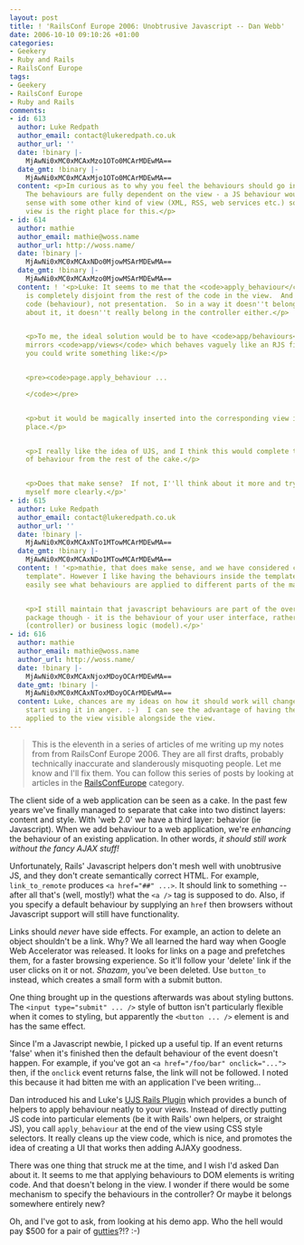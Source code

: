 ```yaml
---
layout: post
title: ! 'RailsConf Europe 2006: Unobtrusive Javascript -- Dan Webb'
date: 2006-10-10 09:10:26 +01:00
categories:
- Geekery
- Ruby and Rails
- RailsConf Europe
tags:
- Geekery
- RailsConf Europe
- Ruby and Rails
comments:
- id: 613
  author: Luke Redpath
  author_email: contact@lukeredpath.co.uk
  author_url: ''
  date: !binary |-
    MjAwNi0xMC0xMCAxMzo1OTo0MCArMDEwMA==
  date_gmt: !binary |-
    MjAwNi0xMC0xMCAxMjo1OTo0MCArMDEwMA==
  content: <p>Im curious as to why you feel the behaviours should go in the controller.
    The behaviours are fully dependent on the view - a JS behaviour wouldn't make
    sense with some other kind of view (XML, RSS, web services etc.) so I think the
    view is the right place for this.</p>
- id: 614
  author: mathie
  author_email: mathie@woss.name
  author_url: http://woss.name/
  date: !binary |-
    MjAwNi0xMC0xMCAxNDo0MjowMSArMDEwMA==
  date_gmt: !binary |-
    MjAwNi0xMC0xMCAxMzo0MjowMSArMDEwMA==
  content: ! '<p>Luke: It seems to me that the <code>apply_behaviour</code> function
    is completely disjoint from the rest of the code in the view.  And it''s, well,
    code (behaviour), not presentation.  So in a way it doesn''t belong in the view.  Thinking
    about it, it doesn''t really belong in the controller either.</p>


    <p>To me, the ideal solution would be to have <code>app/behaviours</code> which
    mirrors <code>app/views</code> which behaves vaguely like an RJS file, so that
    you could write something like:</p>


    <pre><code>page.apply_behaviour ...

    </code></pre>


    <p>but it would be magically inserted into the corresponding view in the right
    place.</p>


    <p>I really like the idea of UJS, and I think this would complete the separation
    of behaviour from the rest of the cake.</p>


    <p>Does that make sense?  If not, I''ll think about it more and try to express
    myself more clearly.</p>'
- id: 615
  author: Luke Redpath
  author_email: contact@lukeredpath.co.uk
  author_url: ''
  date: !binary |-
    MjAwNi0xMC0xMCAxNTo1MTowMCArMDEwMA==
  date_gmt: !binary |-
    MjAwNi0xMC0xMCAxNDo1MTowMCArMDEwMA==
  content: ! '<p>mathie, that does make sense, and we have considered creating a "behaviour
    template". However I like having the behaviours inside the templates as I can
    easily see what behaviours are applied to different parts of the markup.</p>


    <p>I still maintain that javascript behaviours are part of the overall "view"
    package though - it is the behaviour of your user interface, rather than app logic
    (controller) or business logic (model).</p>'
- id: 616
  author: mathie
  author_email: mathie@woss.name
  author_url: http://woss.name/
  date: !binary |-
    MjAwNi0xMC0xMCAxNjoxMDoyOCArMDEwMA==
  date_gmt: !binary |-
    MjAwNi0xMC0xMCAxNToxMDoyOCArMDEwMA==
  content: Luke, chances are my ideas on how it should work will change when I actually
    start using it in anger. :-)  I can see the advantage of having the behaviour
    applied to the view visible alongside the view.
---
```

> This is the eleventh in a series of articles of me writing up my notes from
> from RailsConf Europe 2006. They are all first drafts, probably
> technically inaccurate and slanderously misquoting people. Let me know
> and I'll fix them.  You can follow this series of posts by looking at
> articles in the [RailsConfEurope](/index.php?s=RailsConf+Europe+2006)
> category.

The client side of a web application can be seen as a cake. In the past few
years we've finally managed to separate that cake into two distinct layers:
content and style. With 'web 2.0' we have a third layer: behavior (ie
Javascript). When we add behaviour to a web application, we're *enhancing* the
behaviour of an existing application. In other words, *it should still work
without the fancy AJAX stuff!*

Unfortunately, Rails' Javascript helpers don't mesh well with unobtrusive JS,
and they don't create semantically correct HTML. For example, `link_to_remote`
produces `<a href="##" ...>`. It should link to something -- after all that's
(well, mostly!) what the `<a />` tag is supposed to do. Also, if you specify a
default behaviour by supplying an `href` then browsers without Javascript
support will still have functionality.

Links should *never* have side effects. For example, an action to delete an
object shouldn't be a link. Why? We all learned the hard way when Google Web
Accelerator was released. It looks for links on a page and prefetches them,
for a faster browsing experience. So it'll follow your 'delete' link if the
user clicks on it or not. *Shazam*, you've been deleted. Use `button_to`
instead, which creates a small form with a submit button.

One thing brought up in the questions afterwards was about styling buttons.
The `<input type="submit" ... />` style of button isn't particularly flexible
when it comes to styling, but apparently the `<button ... />` element is and
has the same effect.

Since I'm a Javascript newbie, I picked up a useful tip. If an event returns
'false' when it's finished then the default behaviour of the event doesn't
happen. For example, if you've got an `<a href="/foo/bar" onclick="...">`
then, if the `onclick` event returns false, the link will not be followed. I
noted this because it had bitten me with an application I've been writing...

Dan introduced his and Luke's [UJS Rails Plugin](http://ujs4rails.com/) which
provides a bunch of helpers to apply behaviour neatly to your views. Instead
of directly putting JS code into particular elements (be it with Rails' own
helpers, or straight JS), you call `apply_behaviour` at the end of the view
using CSS style selectors. It really cleans up the view code, which is nice,
and promotes the idea of creating a UI that works then adding AJAXy goodness.

There was one thing that struck me at the time, and I wish I'd asked Dan about
it. It seems to me that applying behaviours to DOM elements is writing code.
And that doesn't belong in the view. I wonder if there would be some mechanism
to specify the behaviours in the controller? Or maybe it belongs somewhere
entirely new?

Oh, and I've got to ask, from looking at his demo app. Who the hell would pay
$500 for a pair of [gutties](http://www.wordwebonline.com/en/GUTTY)?!? :-)

